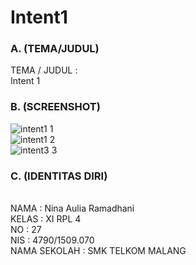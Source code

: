 # Intent1

### A. (TEMA/JUDUL)

TEMA / JUDUL    :
<br>Intent 1

### B. (SCREENSHOT)

![intent1 1](https://cloud.githubusercontent.com/assets/22069261/22403258/80fea0a4-e644-11e6-9253-ce0a68c3c73f.PNG)<br>
![intent1 2](https://cloud.githubusercontent.com/assets/22069261/22403260/8eeb4492-e644-11e6-9f41-d7b84ca23e61.PNG)<br>
![intent3 3](https://cloud.githubusercontent.com/assets/22069261/22403261/958be5d6-e644-11e6-976c-201274e3f938.PNG)
<br>

### C. (IDENTITAS DIRI)

<br>NAMA         : Nina Aulia Ramadhani
<br>KELAS        : XI RPL 4
<br>NO                 : 27
<br>NIS                 : 4790/1509.070
<br>NAMA SEKOLAH : SMK TELKOM MALANG
